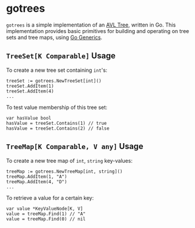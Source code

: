 # gotrees
`gotrees` is a simple implementation of an [AVL Tree](https://en.wikipedia.org/wiki/AVL_tree), written in Go.  This implementation provides basic primitives for building and operating on tree sets and tree maps, using [Go Generics](https://go.dev/blog/intro-generics).

## `TreeSet[K Comparable]` Usage
To create a new tree set containing `int`'s:
```
treeSet := gotrees.NewTreeSet[int]()
treeSet.AddItem(1)
treeSet.AddItem(4)
...
```

To test value membership of this tree set:
```
var hasValue bool
hasValue = treeSet.Contains(1) // true
hasValue = treeSet.Contains(2) // false
```

## `TreeMap[K Comparable, V any]` Usage
To create a new tree map of `int`, `string` key-values:
```
treeMap := gotrees.NewTreeMap[int, string]()
treeMap.AddItem(1, "A")
treeMap.AddItem(4, "D")
...
```

To retrieve a value for a certain key:
```
var value *KeyValueNode[K, V]
value = treeMap.Find(1) // "A"
value = treeMap.Find(0) // nil
```
